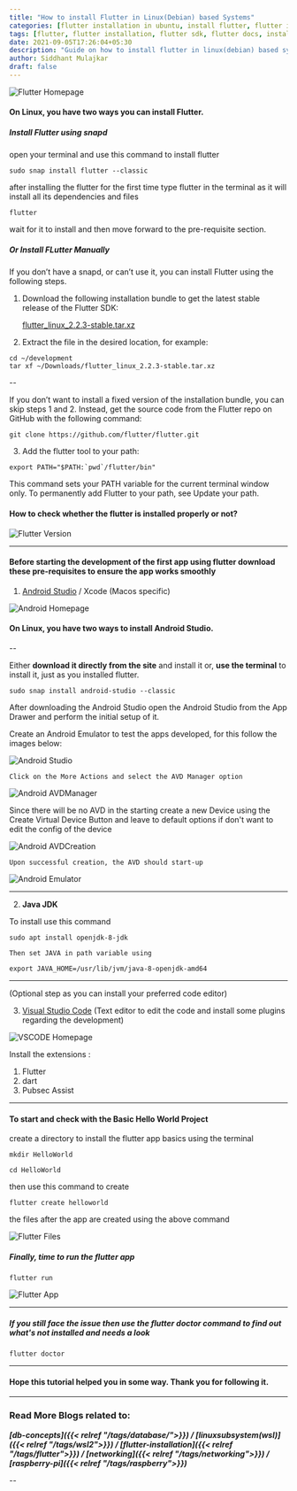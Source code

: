 ```yaml
---
title: "How to install Flutter in Linux(Debian) based Systems"
categories: [flutter installation in ubuntu, install flutter, flutter installation, sidsblog]
tags: [flutter, flutter installation, flutter sdk, flutter docs, install flutter, ubuntu, debian, linux, android studio, sidsblog]
date: 2021-09-05T17:26:04+05:30
description: "Guide on how to install flutter in linux(debian) based system like ubuntu, popos, mint etc. Follow the steps to install flutter properly."
author: Siddhant Mulajkar
draft: false
---
```



![Flutter Homepage](/images/flutterimgs/flutterbn.png)

#### On Linux, you have two ways you can install Flutter.

##### Install Flutter using snapd

open your terminal and use this command to install flutter

```
sudo snap install flutter --classic
```

after installing the flutter for the first time type flutter in the terminal as it will install all its dependencies and files


```
flutter
```

wait for it to install and then move forward to the pre-requisite section.

##### Or Install FLutter Manually

If you don’t have a snapd, or can’t use it, you can install Flutter using the following steps.

1.  Download the following installation bundle to get the latest stable release of the Flutter SDK:

    [flutter_linux_2.2.3-stable.tar.xz](https://storage.googleapis.com/flutter_infra_release/releases/stable/linux/flutter_linux_2.2.3-stable.tar.xz)

2.  Extract the file in the desired location, for example:

```
cd ~/development
tar xf ~/Downloads/flutter_linux_2.2.3-stable.tar.xz
```

--

If you don’t want to install a fixed version of the installation bundle, you can skip steps 1 and 2. Instead, get the source code from the Flutter repo on GitHub with the following command:

```
git clone https://github.com/flutter/flutter.git
```

3.  Add the flutter tool to your path:

```
export PATH="$PATH:`pwd`/flutter/bin"
```

This command sets your PATH variable for the current terminal window only. To permanently add Flutter to your path, see Update your path.

#### How to check whether the flutter is installed properly or not?

![Flutter Version](/images/flutterimgs/flutterversionandpath.png)


---


#### Before starting the development of the first app using flutter download these pre-requisites to ensure the app works smoothly

1.  [Android Studio](https://developer.android.com/studio) / Xcode (Macos specific) 

![Android Homepage](/images/flutterimgs/androidstd.png)

#### On Linux, you have two ways to install Android Studio.

--

Either **download it directly from the site** and install it or, **use the terminal** to install it, just as you installed flutter.

```
sudo snap install android-studio --classic
```

After downloading the Android Studio open the Android Studio from the App Drawer and perform the initial setup of it.

Create an Android Emulator to test the apps developed, for this follow the images below:

![Android Studio](/images/flutterimgs/androidstudio.png)

```
Click on the More Actions and select the AVD Manager option
```

![Android AVDManager](/images/flutterimgs/avdmanager.png)


Since there will be no AVD in the starting create a new Device using the Create Virtual Device Button and leave to default options if don't want to edit the config of the device


![Android AVDCreation](/images/flutterimgs/andvirtualdeviceconfig.png)

```
Upon successful creation, the AVD should start-up
```

![Android Emulator](/images/flutterimgs/androidemulator2.png)


---

2.  **Java JDK**

To install use this command

```
sudo apt install openjdk-8-jdk
```

    Then set JAVA in path variable using

```
export JAVA_HOME=/usr/lib/jvm/java-8-openjdk-amd64
```

---

(Optional step as you can install your preferred code editor)


3.  [Visual Studio Code](https://code.visualstudio.com/) (Text editor to edit the code and install some plugins regarding the development)

![VSCODE Homepage](/images/flutterimgs/vscode.png)


Install the extensions :

1.  Flutter
2.  dart
3.  Pubsec Assist


---

#### To start and check with the Basic Hello World Project

create a directory to install the flutter app basics using the terminal

```
mkdir HelloWorld
```

```
cd HelloWorld
```

then use this command to create

```
flutter create helloworld
```

the files after the app are created using the above command

![Flutter Files](/images/flutterimgs/flutterfilesaftercreating.png)


##### Finally, time to run the flutter app

```
flutter run
```

![Flutter App](/images/flutterimgs/androidemulatorapprun.png)


---


##### If you still face the issue then use the flutter doctor command to find out what's not installed and needs a look

```
flutter doctor
```

---


#### Hope this tutorial helped you in some way. Thank you for following it.

---

### Read More Blogs related to:

***[db-concepts]({{< relref "/tags/database/">}}) / [linuxsubsystem(wsl)]({{< relref "/tags/wsl2">}}) / [flutter-installation]({{< relref "/tags/flutter">}}) / [networking]({{< relref "/tags/networking">}}) / [raspberry-pi]({{< relref "/tags/raspberry">}})***

--